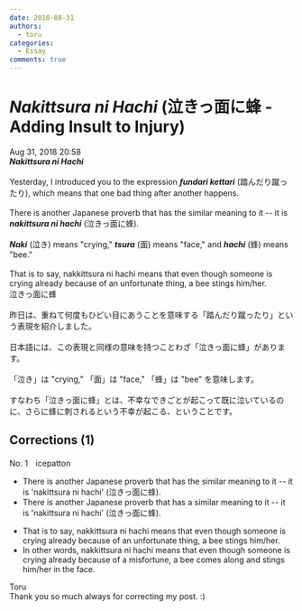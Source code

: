 ```yaml
---
date: 2018-08-31
authors:
  - toru
categories:
  - Essay
comments: true
---
```


# <strong><em>Nakittsura ni Hachi</strong></em> (泣きっ面に蜂 - Adding Insult to Injury)
<div class="date">Aug 31, 2018 20:58</div>
<div id="post"><div id="body_show_ori">
<strong><em>Nakittsura ni Hachi</strong></em><br/><br/>Yesterday, I introduced you to the expression <strong><em>fundari kettari</em></strong> (踏んだり蹴ったり), which means that one bad thing after another happens.<br/><br/>There is another Japanese proverb that has the similar meaning to it -- it is <strong><em>nakittsura ni hachi</em></strong> (泣きっ面に蜂).<br/><br/><strong><em>Naki</em></strong> (泣き) means "crying," <strong><em>tsura</em></strong> (面) means "face," and <strong><em>hachi</em></strong> (蜂) means "bee."<br/><br/>That is to say, nakkittsura ni hachi means that even though someone is crying already because of an unfortunate thing, a bee stings him/her.
</div></div>

<!-- more -->

<div id="post_ja"><div id="body_show_mo">
泣きっ面に蜂<br/><br/>昨日は、重ねて何度もひどい目にあうことを意味する「踏んだり蹴ったり」という表現を紹介しました。<br/><br/>日本語には、この表現と同様の意味を持つことわざ「泣きっ面に蜂」があります。<br/><br/>「泣き」は "crying," 「面」は "face," 「蜂」は "bee" を意味します。<br/><br/>すなわち「泣きっ面に蜂」とは、不幸なできごとが起こって既に泣いているのに、さらに蜂に刺されるという不幸が起こる、ということです。
</div></div>

## Corrections (1)
<div id="block"><div class="first_name"> No. 1　<span class="just_name">icepatton</span></div><div id="block2">
<ul class="correction_field">
<li class="incorrect">There is another Japanese proverb that has the similar meaning to it -- it is 'nakittsura ni hachi' (泣きっ面に蜂).</li>
<li class="corrected correct">
There is another Japanese proverb that has <span class="f_red">a </span>similar meaning <span class="sline">to it</span> -- it is 'nakittsura ni hachi' (泣きっ面に蜂).
</li>
</ul>
<ul class="correction_field">
<li class="incorrect">That is to say, nakkittsura ni hachi means that even though someone is crying already because of an unfortunate thing, a bee stings him/her.</li>
<li class="corrected correct">
<span class="f_blue">In other words</span>, <span class="sline">nakkittsura ni hachi means that</span> even though someone is crying already because of <span class="f_blue">a misfortune</span>, a bee <span class="f_blue">comes along and </span>stings him/her <span class="f_blue">in the face</span>.
</li>
</ul>
</div><div class="name"><span class="just_name">Toru</span><br>
Thank you so much always for correcting my post. :)
</div>
</div>
